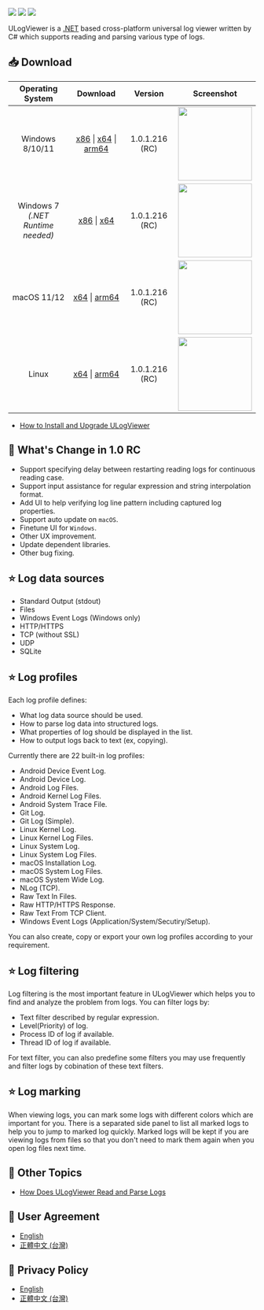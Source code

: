 [![](https://img.shields.io/github/release-date-pre/carina-studio/ULogViewer?style=flat-square)](https://github.com/carina-studio/ULogViewer/releases/tag/1.0.1.216)
[![](https://img.shields.io/github/last-commit/carina-studio/ULogViewer?style=flat-square)](https://github.com/carina-studio/ULogViewer/commits/master)
[![](https://img.shields.io/github/license/carina-studio/ULogViewer?style=flat-square)](https://github.com/carina-studio/ULogViewer/blob/master/LICENSE)

ULogViewer is a [.NET](https://dotnet.microsoft.com/) based cross-platform universal log viewer written by C# which supports reading and parsing various type of logs.

## 📥 Download

Operating System                      | Download | Version | Screenshot
:------------------------------------:|:--------:|:-------:|:----------:
Windows 8/10/11                       |[x86](https://github.com/carina-studio/ULogViewer/releases/download/1.0.1.216/ULogViewer-1.0.1.216-win-x86.zip) &#124; [x64](https://github.com/carina-studio/ULogViewer/releases/download/1.0.1.216/ULogViewer-1.0.1.216-win-x64.zip)  &#124; [arm64](https://github.com/carina-studio/ULogViewer/releases/download/1.0.1.216/ULogViewer-1.0.1.216-win-arm64.zip)|1.0.1.216 (RC)|[<img src="https://carina-studio.github.io/ULogViewer/Screenshots/Screenshot_Windows_Thumb.png" width="150"/>](https://carina-studio.github.io/ULogViewer/Screenshots/Screenshot_Windows.png)
Windows 7<br/>*(.NET Runtime needed)* |[x86](https://github.com/carina-studio/ULogViewer/releases/download/1.0.1.216/ULogViewer-1.0.1.216-win-x86-fx-dependent.zip) &#124; [x64](https://github.com/carina-studio/ULogViewer/releases/download/1.0.1.216/ULogViewer-1.0.1.216-win-x64-fx-dependent.zip)|1.0.1.216 (RC)|[<img src="https://carina-studio.github.io/ULogViewer/Screenshots/Screenshot_Windows7_Thumb.png" width="150"/>](https://carina-studio.github.io/ULogViewer/Screenshots/Screenshot_Windows7.png)
macOS 11/12                           |[x64](https://github.com/carina-studio/ULogViewer/releases/download/1.0.1.216/ULogViewer-1.0.1.216-osx-x64.zip) &#124; [arm64](https://github.com/carina-studio/ULogViewer/releases/download/1.0.1.216/ULogViewer-1.0.1.216-osx-arm64.zip)|1.0.1.216 (RC)|[<img src="https://carina-studio.github.io/ULogViewer/Screenshots/Screenshot_macOS_Thumb.png" width="150"/>](https://carina-studio.github.io/ULogViewer/Screenshots/Screenshot_macOS.png)
Linux                                 |[x64](https://github.com/carina-studio/ULogViewer/releases/download/1.0.1.216/ULogViewer-1.0.1.216-linux-x64.zip) &#124; [arm64](https://github.com/carina-studio/ULogViewer/releases/download/1.0.1.216/ULogViewer-1.0.1.216-linux-arm64.zip)|1.0.1.216 (RC)|[<img src="https://carina-studio.github.io/ULogViewer/Screenshots/Screenshot_Fedora_Thumb.png" width="150"/>](https://carina-studio.github.io/ULogViewer/Screenshots/Screenshot_Fedora.png)

- [How to Install and Upgrade ULogViewer](installation_and_upgrade.md)

## 📣 What's Change in 1.0 RC
- Support specifying delay between restarting reading logs for continuous reading case.
- Support input assistance for regular expression and string interpolation format.
- Add UI to help verifying log line pattern including captured log properties.
- Support auto update on ```macOS```.
- Finetune UI for ```Windows```.
- Other UX improvement.
- Update dependent libraries.
- Other bug fixing.

## ⭐ Log data sources
- Standard Output (stdout)
- Files
- Windows Event Logs (Windows only)
- HTTP/HTTPS
- TCP (without SSL)
- UDP
- SQLite

## ⭐ Log profiles
Each log profile defines:
- What log data source should be used.
- How to parse log data into structured logs.
- What properties of log should be displayed in the list.
- How to output logs back to text (ex, copying).

Currently there are 22 built-in log profiles:
- Android Device Event Log.
- Android Device Log.
- Android Log Files.
- Android Kernel Log Files.
- Android System Trace File.
- Git Log.
- Git Log (Simple).
- Linux Kernel Log.
- Linux Kernel Log Files.
- Linux System Log.
- Linux System Log Files.
- macOS Installation Log.
- macOS System Log Files.
- macOS System Wide Log.
- NLog (TCP).
- Raw Text In Files.
- Raw HTTP/HTTPS Response.
- Raw Text From TCP Client.
- Windows Event Logs (Application/System/Secutiry/Setup).

You can also create, copy or export your own log profiles according to your requirement.

## ⭐ Log filtering
Log filtering is the most important feature in ULogViewer which helps you to find and analyze the problem from logs.
You can filter logs by:
- Text filter described by regular expression.
- Level(Priority) of log.
- Process ID of log if available.
- Thread ID of log if available.

For text filter, you can also predefine some filters you may use frequently and filter logs by cobination of these text filters.

## ⭐ Log marking
When viewing logs, you can mark some logs with different colors which are important for you. There is a separated side panel to list all marked logs to help you to jump to marked log quickly.
Marked logs will be kept if you are viewing logs from files so that you don't need to mark them again when you open log files next time.

## 📔 Other Topics
- [How Does ULogViewer Read and Parse Logs](logs_reading_flow.md)

## 📜 User Agreement
- [English](user_agreement.md)
- [正體中文 (台灣)](user_agreement_zh-TW.md)

## 📜 Privacy Policy
- [English](privacy_policy.md)
- [正體中文 (台灣)](privacy_policy_zh-TW.md)
